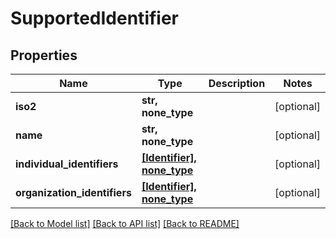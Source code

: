 # SupportedIdentifier


## Properties
Name | Type | Description | Notes
------------ | ------------- | ------------- | -------------
**iso2** | **str, none_type** |  | [optional] 
**name** | **str, none_type** |  | [optional] 
**individual_identifiers** | [**[Identifier], none_type**](Identifier.md) |  | [optional] 
**organization_identifiers** | [**[Identifier], none_type**](Identifier.md) |  | [optional] 

[[Back to Model list]](../README.md#documentation-for-models) [[Back to API list]](../README.md#documentation-for-api-endpoints) [[Back to README]](../README.md)


